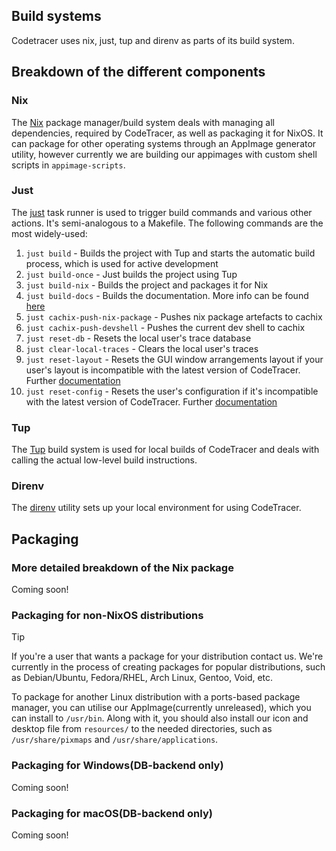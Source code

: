 ## Build systems

Codetracer uses nix, just, tup and direnv as parts of its build system.

## Breakdown of the different components

### Nix

The [Nix](https://nixos.org/) package manager/build system deals with managing all dependencies, required by CodeTracer, as well as packaging
it for NixOS. It can package for other operating systems through an AppImage generator utility, however currently we are building our
appimages with custom shell scripts in `appimage-scripts`.

### Just

The [just](https://just.systems/) task runner is used to trigger build commands and various other actions. It's semi-analogous to a Makefile. The following commands are
the most widely-used:

1. `just build` - Builds the project with Tup and starts the automatic build process, which is used for active development
1. `just build-once` - Just builds the project using Tup
1. `just build-nix` - Builds the project and packages it for Nix
1. `just build-docs` - Builds the documentation. More info can be found [here](https://dev-docs.codetracer.com/Misc/BuildDocs)
1. `just cachix-push-nix-package` - Pushes nix package artefacts to cachix
1. `just cachix-push-devshell` - Pushes the current dev shell to cachix
1. `just reset-db` - Resets the local user's trace database
1. `just clear-local-traces` - Clears the local user's traces
1. `just reset-layout` - Resets the GUI window arrangements layout if your user's layout is incompatible with the latest version of CodeTracer. Further [documentation](https://dev-docs.codetracer.com/Introduction/Configuration)
1. `just reset-config` - Resets the user's configuration if it's incompatible with the latest version of CodeTracer. Further [documentation](https://dev-docs.codetracer.com/Introduction/Configuration)

### Tup

The [Tup](https://gittup.org/tup/) build system is used for local builds of CodeTracer and deals with calling the actual low-level build instructions.

### Direnv
The [direnv](https://direnv.net/) utility sets up your local environment for using CodeTracer.

## Packaging

### More detailed breakdown of the Nix package

Coming soon!

### Packaging for non-NixOS distributions

> [!TIP]
> If you're a user that wants a package for your distribution contact us. We're currently in the process of creating
> packages for popular distributions, such as Debian/Ubuntu, Fedora/RHEL, Arch Linux, Gentoo, Void, etc. 

To package for another Linux distribution with a ports-based package manager, you can utilise our AppImage(currently unreleased), 
which you can install to `/usr/bin`. Along with it, you should also install our icon and desktop file 
from `resources/` to the needed directories, such as `/usr/share/pixmaps` and `/usr/share/applications`.

### Packaging for Windows(DB-backend only)

Coming soon!

### Packaging for macOS(DB-backend only)

Coming soon!

